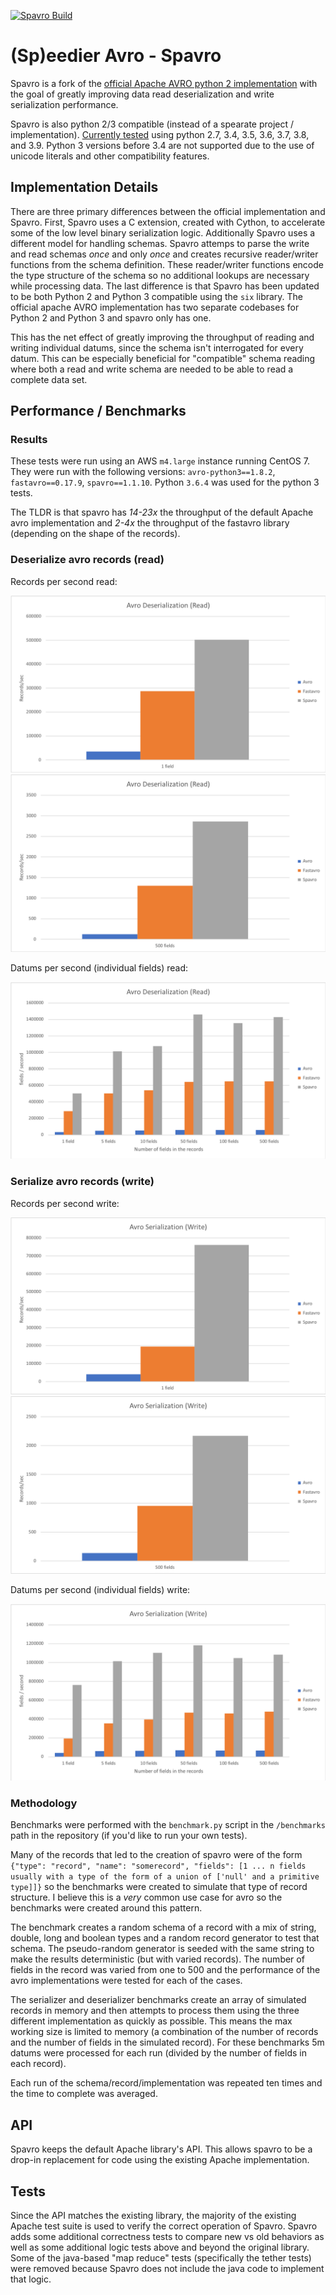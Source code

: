 [![Spavro Build](https://api.travis-ci.com/mikepk/spavro.svg?branch=master)](https://travis-ci.com/github/mikepk/spavro)

# (Sp)eedier Avro - Spavro

Spavro is a fork of the [official Apache AVRO python 2 implementation](https://github.com/apache/avro) with the goal of greatly improving data read deserialization and write serialization performance.

Spavro is also python 2/3 compatible (instead of a spearate project / implementation). [Currently tested](https://travis-ci.com/github/mikepk/spavro) using python 2.7, 3.4, 3.5, 3.6, 3.7, 3.8, and 3.9. Python 3 versions before 3.4 are not supported due to the use of unicode literals and other compatibility features.

## Implementation Details

There are three primary differences between the official implementation and Spavro. First, Spavro uses a C extension, created with Cython, to accelerate some of the low level binary serialization logic. Additionally Spavro uses a different model for handling schemas. Spavro attemps to parse the write and read schemas _once_ and only _once_ and creates recursive reader/writer functions from the schema definition. These reader/writer functions encode the type structure of the schema so no additional lookups are necessary while processing data. The last difference is that Spavro has been updated to be both Python 2 and Python 3 compatible using the `six` library. The official apache AVRO implementation has two separate codebases for Python 2 and Python 3 and spavro only has one.

This has the net effect of greatly improving the throughput of reading and writing individual datums, since the schema isn't interrogated for every datum. This can be especially beneficial for "compatible" schema reading where both a read and write schema are needed to be able to read a complete data set.

## Performance / Benchmarks


### Results

These tests were run using an AWS `m4.large` instance running CentOS 7. They were run with the following versions: `avro-python3==1.8.2`, `fastavro==0.17.9`, `spavro==1.1.10`. Python `3.6.4` was used for the python 3 tests.

The TLDR is that spavro has *14-23x* the throughput of the default Apache avro implementation and *2-4x* the throughput of the fastavro library (depending on the shape of the records).

### Deserialize avro records (read)


Records per second read:

![Read, 1 field, records per sec](benchmark/results/read_1field_rec_per_sec.png?raw=true "Read, 1 field, records per sec")
![Read, 500 fields, records per sec](benchmark/results/read_500field_rec_per_sec.png?raw=true "Read, 500 fields, records per sec")

Datums per second (individual fields) read:

![Read, fields per second](benchmark/results/read_datum_per_sec.png?raw=true "Read, fields per second")

### Serialize avro records (write)


Records per second write:

![Write, 1 field, records per sec](benchmark/results/write_1field_rec_per_sec.png?raw=true "Write, 1 field, records per sec")
![Write, 500 fields, records per sec](benchmark/results/write_500field_rec_per_sec.png?raw=true "Write, 500 fields, records per sec")

Datums per second (individual fields) write:

![Write, fields per second](benchmark/results/write_datum_per_sec.png?raw=true "Write, fields per second")


### Methodology

Benchmarks were performed with the `benchmark.py` script in the `/benchmarks` path in the repository (if you'd like to run your own tests).

Many of the records that led to the creation of spavro were of the form `{"type": "record", "name": "somerecord", "fields": [1 ... n fields usually with a type of the form of a union of ['null' and a primitive type]]}` so the benchmarks were created to simulate that type of record structure. I believe this is a _very_ common use case for avro so the benchmarks were created around this pattern.

The benchmark creates a random schema of a record with a mix of string, double, long and boolean types and a random record generator to test that schema. The pseudo-random generator is seeded with the same string to make the results deterministic (but with varied records). The number of fields in the record was varied from one to 500 and the performance of the avro implementations were tested for each of the cases.

The serializer and deserializer benchmarks create an array of simulated records in memory and then attempts to process them using the three different implementation as quickly as possible. This means the max working size is limited to memory (a combination of the number of records and the number of fields in the simulated record). For these benchmarks 5m datums were processed for each run (divided by the number of fields in each record).

Each run of the schema/record/implementation was repeated ten times and the time to complete was averaged.


## API

Spavro keeps the default Apache library's API. This allows spavro to be a drop-in replacement for code using the existing Apache implementation.

## Tests

Since the API matches the existing library, the majority of the existing Apache test suite is used to verify the correct operation of Spavro. Spavro adds some additional correctness tests to compare new vs old behaviors as well as some additional logic tests above and beyond the original library. Some of the java-based "map reduce" tests (specifically the tether tests) were removed because Spavro does not include the java code to implement that logic.

